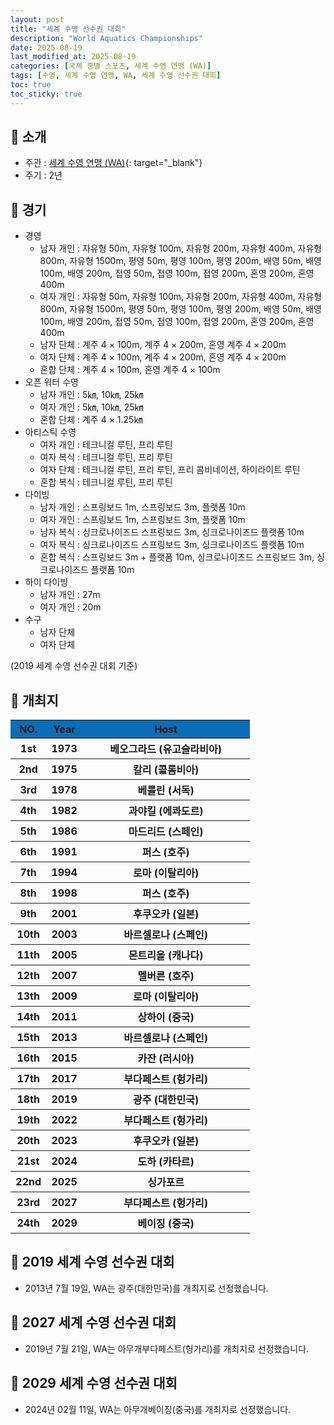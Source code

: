```yaml
---
layout: post
title: "세계 수영 선수권 대회"
description: "World Aquatics Championships"
date: 2025-08-19
last_modified_at: 2025-08-19
categories: [국제 종별 스포츠, 세계 수영 연맹 (WA)]
tags: [수영, 세계 수영 연맹, WA, 세계 수영 선수권 대회]
toc: true
toc_sticky: true
---
```

## 📜 소개
* 주관 : [세계 수영 연맹 (WA)](https://www.worldaquatics.com/){: target="_blank"}
* 주기 : 2년

## 📜 경기
* 경영
  * 남자 개인 : 자유형 50m, 자유형 100m, 자유형 200m, 자유형 400m, 자유형 800m, 자유형 1500m, 평영 50m, 평영 100m, 평영 200m, 배영 50m, 배영 100m, 배영 200m, 접영 50m, 접영 100m, 접영 200m, 혼영 200m, 혼영 400m
  * 여자 개인 : 자유형 50m, 자유형 100m, 자유형 200m, 자유형 400m, 자유형 800m, 자유형 1500m, 평영 50m, 평영 100m, 평영 200m, 배영 50m, 배영 100m, 배영 200m, 접영 50m, 접영 100m, 접영 200m, 혼영 200m, 혼영 400m
  * 남자 단체 : 계주 4 × 100m, 계주 4 × 200m, 혼영 계주 4 × 200m
  * 여자 단체 : 계주 4 × 100m, 계주 4 × 200m, 혼영 계주 4 × 200m
  * 혼합 단체 :  계주 4 × 100m, 혼영 계주 4 × 100m
* 오픈 워터 수영
  * 남자 개인 : 5㎞, 10㎞, 25㎞
  * 여자 개인 : 5㎞, 10㎞, 25㎞
  * 혼합 단체 : 계주 4 × 1.25㎞
* 아티스틱 수영
  * 여자 개인 : 테크니컬 루틴, 프리 루틴
  * 여자 복식 : 테크니컬 루틴, 프리 루틴
  * 여자 단체 : 테크니컬 루틴, 프리 루틴, 프리 콤비네이션, 하이라이트 루틴
  * 혼합 복식 : 테크니컬 루틴, 프리 루틴
* 다이빙
  * 남자 개인 : 스프링보드 1m, 스프링보드 3m, 플랫폼 10m
  * 여자 개인 : 스프링보드 1m, 스프링보드 3m, 플랫폼 10m
  * 남자 복식 : 싱크로나이즈드 스프링보드 3m, 싱크로나이즈드 플랫폼 10m
  * 여자 복식 : 싱크로나이즈드 스프링보드 3m, 싱크로나이즈드 플랫폼 10m
  * 혼합 복식 : 스프링보드 3m + 플랫폼 10m, 싱크로나이즈드 스프링보드 3m, 싱크로나이즈드 플랫폼 10m
* 하이 다이빙
  * 남자 개인 : 27m
  * 여자 개인 : 20m
* 수구
  * 남자 단체
  * 여자 단체

(2019 세계 수영 선수권 대회 기준)

## 📜 개최지
<html>

<head>
    <meta charset="UTF-8">
</head>

<body>
    <table>
        <tr style="background: #0B6DB7;">
            <th style="width: 15%; font-weight: bold;">NO.</th>
            <th style="width: 15%; font-weight: bold;">Year</th>
            <th style="width: 70%; font-weight: bold;">Host</th>
        </tr>
        <tr>
            <th>1st</th>
            <th>1973</th>
            <th>베오그라드 (유고슬라비아)</th>
        </tr>
        <tr>
            <th>2nd</th>
            <th>1975</th>
            <th>칼리 (콜롬비아)</th>
        </tr>
        <tr>
            <th>3rd</th>
            <th>1978</th>
            <th>베를린 (서독)</th>
        </tr>
        <tr>
            <th>4th</th>
            <th>1982</th>
            <th>과야킬 (에콰도르)</th>
        </tr>
        <tr>
            <th>5th</th>
            <th>1986</th>
            <th>마드리드 (스페인)</th>
        </tr>
        <tr>
            <th>6th</th>
            <th>1991</th>
            <th>퍼스 (호주)</th>
        </tr>
        <tr>
            <th>7th</th>
            <th>1994</th>
            <th>로마 (이탈리아)</th>
        </tr>
        <tr>
            <th>8th</th>
            <th>1998</th>
            <th>퍼스 (호주)</th>
        </tr>
        <tr>
            <th>9th</th>
            <th>2001</th>
            <th>후쿠오카 (일본)</th>
        </tr>
        <tr>
            <th>10th</th>
            <th>2003</th>
            <th>바르셀로나 (스페인)</th>
        </tr>
        <tr>
            <th>11th</th>
            <th>2005</th>
            <th>몬트리올 (캐나다)</th>
        </tr>
        <tr>
            <th>12th</th>
            <th>2007</th>
            <th>멜버른 (호주)</th>
        </tr>
        <tr>
            <th>13th</th>
            <th>2009</th>
            <th>로마 (이탈리아)</th>
        </tr>
        <tr>
            <th>14th</th>
            <th>2011</th>
            <th>상하이 (중국)</th>
        </tr>
        <tr>
            <th>15th</th>
            <th>2013</th>
            <th>바르셀로나 (스페인)</th>
        </tr>
        <tr>
            <th>16th</th>
            <th>2015</th>
            <th>카잔 (러시아)</th>
        </tr>
        <tr>
            <th>17th</th>
            <th>2017</th>
            <th>부다페스트 (헝가리)</th>
        </tr>
        <tr>
            <th><span class="korea-host">18th</span></th>
            <th><span class="korea-host">2019</span></th>
            <th><span class="korea-host">광주 (대한민국)</span></th>
        </tr>
        <tr>
            <th>19th</th>
            <th>2022</th>
            <th>부다페스트 (헝가리)</th>
        </tr>
        <tr>
            <th>20th</th>
            <th>2023</th>
            <th>후쿠오카 (일본)</th>
        </tr>
        <tr>
            <th>21st</th>
            <th>2024</th>
            <th>도하 (카타르)</th>
        </tr>
        <tr>
            <th>22nd</th>
            <th>2025</th>
            <th>싱가포르</th>
        </tr>
        <tr>
            <th>23rd</th>
            <th>2027</th>
            <th>부다페스트 (헝가리)</th>
        </tr>
        <tr>
            <th>24th</th>
            <th>2029</th>
            <th>베이징 (중국)</th>
        </tr>
    </table>
</body>

</html>

## 📜 2019 세계 수영 선수권 대회
* 2013년 7월 19일, WA는 <span class="korea-host">광주(대한민국)</span>를 개최지로 선정했습니다.

## 📜 2027 세계 수영 선수권 대회
* 2019년 7월 21일, WA는 <span class="foreign-host">아무개</span>부다페스트(헝가리)</span>를 개최지로 선정했습니다.

## 📜 2029 세계 수영 선수권 대회
* 2024년 02월 11일, WA는 <span class="foreign-host">아무개</span>베이징(중국)</span>를 개최지로 선정했습니다.
